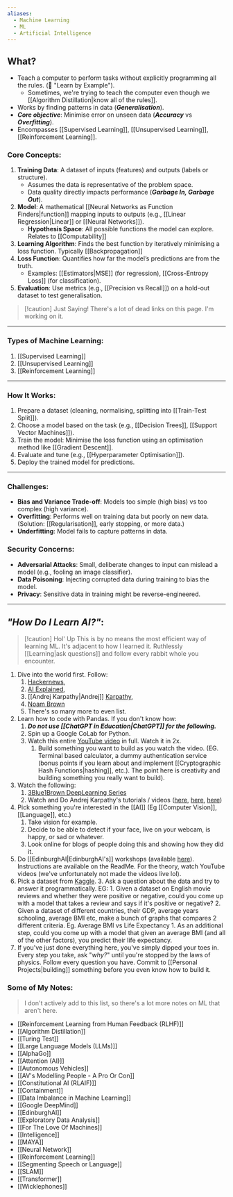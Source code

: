 ```yaml
---
aliases:
  - Machine Learning
  - ML
  - Artificial Intelligence
---
```


## What?
- Teach a computer to perform tasks without explicitly programming all the rules. (🧠 "Learn by Example").
	- Sometimes, we're trying to teach the computer even though we [[Algorithm Distillation|know all of the rules]].
- Works by finding patterns in data (***Generalisation***).
- ***Core objective***: Minimise error on unseen data (***Accuracy*** vs ***Overfitting***).
- Encompasses [[Supervised Learning]], [[Unsupervised Learning]], [[Reinforcement Learning]].

### Core Concepts:
1. **Training Data**: A dataset of inputs (features) and outputs (labels or structure). 
   - Assumes the data is representative of the problem space. 
   - Data quality directly impacts performance (***Garbage In, Garbage Out***). 
2. **Model**: A mathematical [[Neural Networks as Function Finders|function]] mapping inputs to outputs (e.g., [[Linear Regression|Linear]] or [[Neural Networks]]).
   - **Hypothesis Space**: All possible functions the model can explore. Relates to [[Computability]]
3. **Learning Algorithm**: Finds the best function by iteratively minimising a loss function. Typically [[Backpropagation]]
4. **Loss Function**: Quantifies how far the model’s predictions are from the truth.
   - Examples: [[Estimators|MSE]] (for regression), [[Cross-Entropy Loss]] (for classification).
5. **Evaluation**: Use metrics (e.g., [[Precision vs Recall]]) on a hold-out dataset to test generalisation.

> [!caution] Just Saying!
> There's a lot of dead links on this page. I'm working on it. 
---
### Types of Machine Learning:
1. [[Supervised Learning]]
2. [[Unsupervised Learning]]
3. [[Reinforcement Learning]]

---

### How It Works:
1. Prepare a dataset (cleaning, normalising, splitting into [[Train-Test Split]]).
2. Choose a model based on the task (e.g., [[Decision Trees]], [[Support Vector Machines]]).
3. Train the model: Minimise the loss function using an optimisation method like [[Gradient Descent]].
4. Evaluate and tune (e.g., [[Hyperparameter Optimisation]]).
5. Deploy the trained model for predictions. 

---

### Challenges:
- **Bias and Variance Trade-off**: Models too simple (high bias) vs too complex (high variance).
- **Overfitting**: Performs well on training data but poorly on new data. (Solution: [[Regularisation]], early stopping, or more data.)
- **Underfitting**: Model fails to capture patterns in data. 

### Security Concerns:
- **Adversarial Attacks**: Small, deliberate changes to input can mislead a model (e.g., fooling an image classifier).
- **Data Poisoning**: Injecting corrupted data during training to bias the model.
- **Privacy**: Sensitive data in training might be reverse-engineered.

---

## *"How Do I Learn AI?"*:

> [!caution] Hol' Up
> This is by no means the most efficient way of learning ML. It's adjacent to how I learned it. Ruthlessly [[Learning|ask questions]] and follow every rabbit whole you encounter.

1. Dive into the world first. Follow:
	1. [Hackernews](https://news.ycombinator.com), 
	2. [AI Explained](https://www.youtube.com/@aiexplained-official), 
	3. [[Andrej Karpathy|Andrej]] [Karpathy](https://x.com/karpathy), 
	4. [Noam Brown](https://x.com/polynoamial)
	5. There's so many more to even list.
2. Learn how to code with Pandas. If you don't know how:
	1. ***Do not use [[ChatGPT in Education|ChatGPT]] for the following.***
	2. Spin up a Google CoLab for Python. 
	3. Watch this entire [YouTube video](https://youtu.be/rfscVS0vtbw?si=-FbeXP0X9NdubI6W) in full. Watch it in 2x. 
		1. Build something you want to build as you watch the video. (EG. Terminal based calculator, a dummy authentication service (bonus points if you learn about and implement [[Cryptographic Hash Functions|hashing]], etc.). The point here is creativity and building something you really want to build). 
3. Watch the following:
	1. [3Blue1Brown DeepLearning Series](https://www.youtube.com/watch?v=aircAruvnKk&list=PLZHQObOWTQDNU6R1_67000Dx_ZCJB-3pi)
	2. Watch and Do Andrej Karpathy's tutorials / videos ([here](https://www.youtube.com/watch?v=zjkBMFhNj_g), [here](https://www.youtube.com/watch?v=kCc8FmEb1nY), [here](https://youtu.be/zduSFxRajkE?si=P8X9-ClP4bT3ni5z))
4. Pick something you're interested in the [[AI]] (Eg [[Computer Vision]], [[Language]], etc.)
	1. Take vision for example. 
	2. Decide to be able to detect if your face, live on your webcam, is happy, or sad or whatever. 
	3. Look online for blogs of people doing this and showing how they did it. 
5. Do [[EdinburghAI|EdinburghAI's]] workshops (available [here](https://github.com/EdinburghAI/workshops)). Instructions are available on the ReadMe. For the theory, watch YouTube videos (we've unfortunately not made the videos live lol). 
6. Pick a dataset from [Kaggle](https://www.kaggle.com/datasets). 
	3. Ask a question about the data and try to answer it programmatically. EG:
		1. Given a dataset on English movie reviews and whether they were positive or negative, could you come up with a model that takes a review and says if it's positive or negative?
		2. Given a dataset of different countries, their GDP, average years schooling, average BMI etc, make a bunch of graphs that compares 2 different criteria. Eg. Average BMI vs Life Expectancy
			1. As an additional step, could you come up with a model that given an average BMI (and all of the other factors), you predict their life expectancy.
7. If you've just done everything here, you've simply dipped your toes in. Every step you take, ask "*why?*" until you're stopped by the laws of physics. Follow every question you have. Commit to [[Personal Projects|building]] something before you even know how to build it. 

### Some of My Notes:
> I don't actively add to this list, so there's a lot more notes on ML that aren't here.

- [[Reinforcement Learning from Human Feedback (RLHF)]]
- [[Algorithm Distillation]]
- [[Turing Test]]
- [[Large Language Models (LLMs)]]
- [[AlphaGo]]
- [[Attention (AI)]]
- [[Autonomous Vehicles]]
- [[AV's Modelling People - A Pro Or Con]]
- [[Constitutional AI (RLAIF)]]
- [[Containment]]
- [[Data Imbalance in Machine Learning]]
- [[Google DeepMind]]
- [[EdinburghAI]]
- [[Exploratory Data Analysis]]
- [[For The Love Of Machines]]
- [[Intelligence]]
- [[MAYA]]
- [[Neural Network]]
- [[Reinforcement Learning]]
- [[Segmenting Speech or Language]]
- [[SLAM]]
- [[Transformer]]
- [[Wicklephones]]